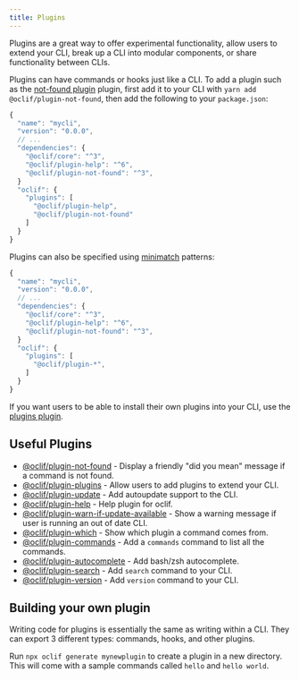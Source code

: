 ```yaml
---
title: Plugins
---
```


Plugins are a great way to offer experimental functionality, allow users to extend your CLI, break up a CLI into modular components, or share functionality between CLIs.

Plugins can have commands or hooks just like a CLI. To add a plugin such as the [not-found plugin](https://github.com/oclif/plugin-not-found) plugin, first add it to your CLI with `yarn add @oclif/plugin-not-found`, then add the following to your `package.json`:

```js
{
  "name": "mycli",
  "version": "0.0.0",
  // ...
  "dependencies": {
    "@oclif/core": "^3",
    "@oclif/plugin-help": "^6",
    "@oclif/plugin-not-found": "^3",
  }
  "oclif": {
    "plugins": [
      "@oclif/plugin-help",
      "@oclif/plugin-not-found"
    ]
  }
}
```

Plugins can also be specified using [minimatch](https://www.npmjs.com/package/minimatch?activeTab=readme) patterns:

```js
{
  "name": "mycli",
  "version": "0.0.0",
  // ...
  "dependencies": {
    "@oclif/core": "^3",
    "@oclif/plugin-help": "^6",
    "@oclif/plugin-not-found": "^3",
  }
  "oclif": {
    "plugins": [
      "@oclif/plugin-*",
    ]
  }
}
```

If you want users to be able to install their own plugins into your CLI, use the [plugins plugin](https://github.com/oclif/plugin-plugins).

## Useful Plugins

* [@oclif/plugin-not-found](https://github.com/oclif/plugin-not-found) - Display a friendly "did you mean" message if a command is not found.
* [@oclif/plugin-plugins](https://github.com/oclif/plugin-plugins) - Allow users to add plugins to extend your CLI.
* [@oclif/plugin-update](https://github.com/oclif/plugin-update) - Add autoupdate support to the CLI.
* [@oclif/plugin-help](https://github.com/oclif/plugin-help) - Help plugin for oclif.
* [@oclif/plugin-warn-if-update-available](https://github.com/oclif/plugin-warn-if-update-available) - Show a warning message if user is running an out of date CLI.
* [@oclif/plugin-which](https://github.com/oclif/plugin-which) - Show which plugin a command comes from.
* [@oclif/plugin-commands](https://github.com/oclif/plugin-commands) - Add a `commands` command to list all the commands.
* [@oclif/plugin-autocomplete](https://github.com/oclif/plugin-autocomplete) - Add bash/zsh autocomplete.
* [@oclif/plugin-search](https://github.com/oclif/plugin-search) - Add `search` command to your CLI.
* [@oclif/plugin-version](https://github.com/oclif/plugin-version) - Add `version` command to your CLI.

## Building your own plugin

Writing code for plugins is essentially the same as writing within a CLI. They can export 3 different types: commands, hooks, and other plugins.

Run `npx oclif generate mynewplugin` to create a plugin in a new directory. This will come with a sample commands called `hello` and `hello world`.
